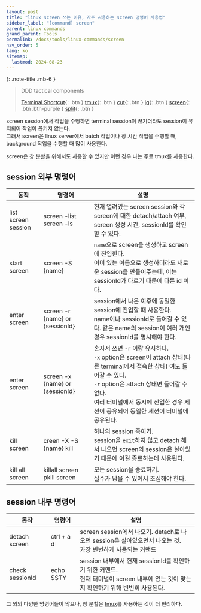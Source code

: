 ```yaml
---
layout: post
title: "linux screen 쓰는 이유, 자주 사용하는 screen 명령어 사용법"
sidebar_label: "[command] screen"
parent: linux commands
grand_parent: Tools
permalink: /docs/tools/linux-commands/screen
nav_order: 5
lang: ko
sitemap:
  lastmod: 2024-08-23
---
```


{: .note-title .mb-6 }
> DDD tactical components
>
> [Terminal Shortcut](/docs/dev-tools/linux-commands/terminal){: .btn }
> [tmux](/docs/dev-tools/linux-commands/tmux){: .btn }
> [cut](/docs/dev-tools/linux-commands/cut){: .btn }
> [jq](/docs/dev-tools/linux-commands/jq){: .btn }
> [screen](/docs/tools/linux-commands/screen){: .btn .btn-purple }
> [split](/docs/dev-tools/linux-commands/split){: .btn }


screen session에서 작업을 수행하면 terminal session이 끊기더라도 session이 유지되어 작업이 끊기지 않는다.   
그래서 screen은 linux server에서 batch 작업이나 장 시간 작업을 수행할 때, background 작업을 수행할 때 많이 사용한다.

screen은 창 분할을 위해서도 사용할 수 있지만 이런 경우 나는 주로 tmux를 사용한다.


## session 외부 명령어

| 동작                     | 명령어                             | 설명                                                                                                                                                                                |
 |---------------------|---------------------------------|-----------------------------------------------------------------------------------------------------------------------------------------------------------------------------------|
| list screen session | screen -list<br>screen -ls      | 현재 열려있는 screen session와 각 screen에 대한 detach/attach 여부, screen 생성 시간, sessionId를 확인할 수 있다.                                                                                         |
| start screen        | screen -S {name}                | `name`으로 screen을 생성하고 screen에 진입한다.<br>이미 있는 이름으로 생성하더라도 새로운 session을 만들어주는데, 이는 sessionId가 다르기 때문에 다른 id 이다.                                                                     |
| enter screen        | screen -r {name} or {sessionId} | session에서 나온 이후에 동일한 session에 진입할 때 사용한다.<br>name이나 sessionId로 들어갈 수 있다. 같은 name의 session이 여러 개인 경우 sessionId를 명시해야 한다.                                                           |
| enter screen        | screen -x {name} or {sessionId} | 혼자서 쓰면 `-r` 이랑 유사하다.<br>`-x` option은 screen이 attach 상태(다른 terminal에서 접속한 상태) 여도 들어갈 수 있다.<br>`-r` option은 attach 상태면 들어갈 수 없다.<br>여러 터미널에서 동시에 진입한 경우 세션이 공유되어 동일한 세션이 터미널에 공유된다. |
| kill screen         | creen -X -S {name} kill         | 하나의 session 죽이기.<br>session을 `exit`하지 않고 detach 해서 나오면 screen의 session은 살아있기 때문에 이걸 종료하는데 사용된다.                                                                                   |
| kill all screen     | killall screen<br>pkill screen  | 모든 session을 종료하기.<br>실수가 남을 수 있어서 조심해야 한다.                                                                                                                                        |


## session 내부 명령어

| 동작                 | 명령어        | 설명                                                                                        |
 |-----------------|------------|-------------------------------------------------------------------------------------------|
| detach screen   | ctrl + a d | screen session에서 나오기. detach로 나오면 session은 살아있으면서 나오는 것.<br>가장 빈번하게 사용되는 커맨드              |
| check sessionId | echo $STY  | session 내부에서 현재 sessionId를 확인하기 위한 커맨드.<br>현재 터미널이 screen 내부에 있는 것이 맞는지 확인하기 위해 빈번히 사용된다. |


그 외의 다양한 명령어들이 많으나, 창 분할은 [tmux](/docs/dev-tools/linux-commands/tmux)를 사용하는 것이 더 편리하다.
